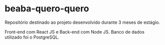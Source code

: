 # beaba-quero-quero
Repositório destinado ao projeto desenvolvido durante 3 meses de estágio.

Front-end com React JS e Back-end com Node JS.
Banco de dados utilizado foi o PostgreSQL.
